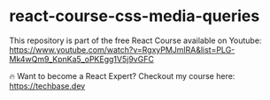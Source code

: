 # react-course-css-media-queries
This repository is part of the free React Course available on Youtube: https://www.youtube.com/watch?v=RgxyPMJmlRA&list=PLG-Mk4wQm9_KpnKa5_oPKEgg1V5j9vGFC

🔥 Want to become a React Expert? Checkout my course here: https://techbase.dev
